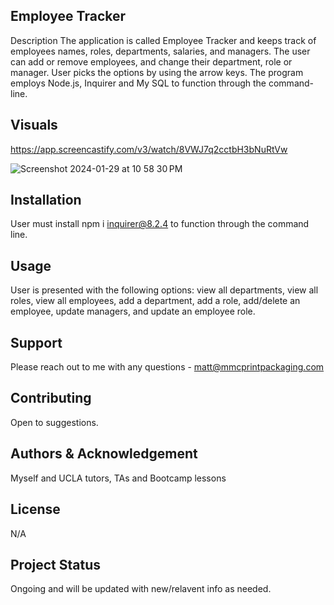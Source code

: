 ## Employee Tracker
Description
The application is called Employee Tracker and keeps track of employees names, roles, departments, salaries, and managers. The user can add or remove employees, and change their department, role or manager. User picks the options by using the arrow keys.  The program employs Node.js, Inquirer and My SQL to function through the command-line.

## Visuals
https://app.screencastify.com/v3/watch/8VWJ7q2cctbH3bNuRtVw

![Screenshot 2024-01-29 at 10 58 30 PM](https://github.com/MMullen4/Employee-Database/assets/142930268/3d7ac311-6fe5-4f32-b805-5f0a93f5b177)

## Installation
User must install npm i inquirer@8.2.4 to function through the command line.

## Usage
User is presented with the following options: view all departments, view all roles, view all employees, add a department, add a role, add/delete an employee, update managers, and update an employee role.

## Support
Please reach out to me with any questions - matt@mmcprintpackaging.com

## Contributing
Open to suggestions.

## Authors & Acknowledgement
Myself and UCLA tutors, TAs and Bootcamp lessons

## License
N/A

## Project Status
Ongoing and will be updated with new/relavent info as needed.
